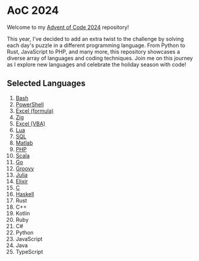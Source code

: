 # AoC 2024

Welcome to my [Advent of Code 2024](https://adventofcode.com/2024) repository!

This year, I've decided to add an extra twist to the challenge by solving each day's puzzle in a different programming language. From Python to Rust, JavaScript to PHP, and many more, this repository showcases a diverse array of languages and coding techniques. Join me on this journey as I explore new languages and celebrate the holiday season with code!

## Selected Languages

1. [Bash](./day-01/)
2. [PowerShell](./day-02/)
3. [Excel (formula)](./day-03/)
4. [Zig](./day-04/)
5. [Excel (VBA)](./day-05/)
6. [Lua](./day-06/)
7. [SQL](./day-07/)
8. [Matlab](./day-08/)
9. [PHP](./day-09/)
10. [Scala](./day-10/)
11. [Go](./day-11/)
12. [Groovy](./day-12/)
13. [Julia](./day-13/)
14. [Elixir](./day-14/)
15. [C](./day-15/)
16. [Haskell](./day-16/)
17. Rust
18. C++
19. Kotlin
20. Ruby
21. C#
22. Python
23. JavaScript
24. Java
25. TypeScript
